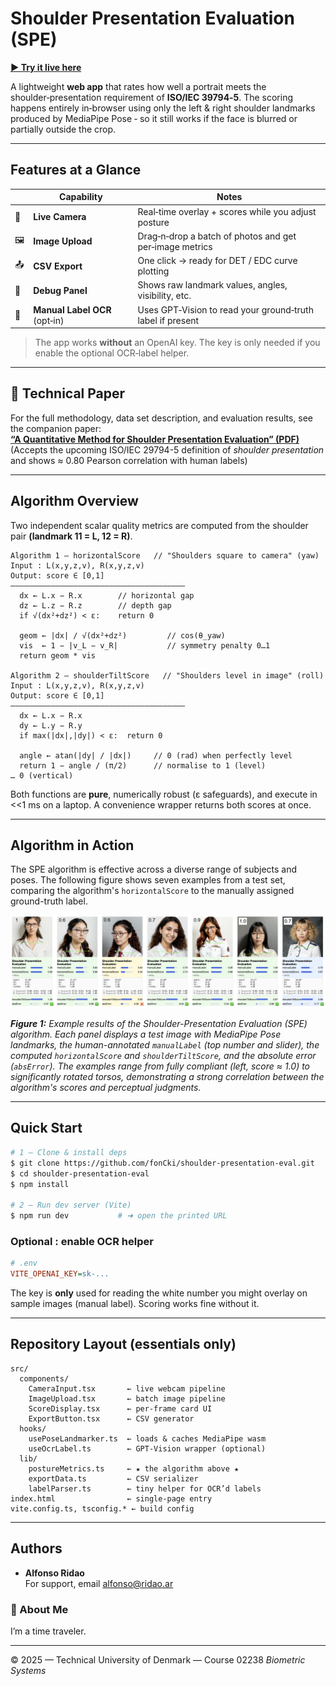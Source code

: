 # Shoulder Presentation Evaluation (SPE)

[**▶️ Try it live here**](https://shoulder-presentation-eval.ridao.ar)

A lightweight **web app** that rates how well a portrait meets the shoulder‑presentation requirement of **ISO/IEC 39794‑5**.  The scoring happens entirely in‑browser using only the left & right shoulder landmarks produced by MediaPipe Pose ‑ so it still works if the face is blurred or partially outside the crop.

---

## Features at a Glance

|     | Capability                    | Notes                                                      |
| --- | ----------------------------- | ---------------------------------------------------------- |
| 🎥  | **Live Camera**               | Real‑time overlay + scores while you adjust posture        |
| 🖼️ | **Image Upload**              | Drag‑n‑drop a batch of photos and get per‑image metrics    |
| 📤  | **CSV Export**                | One click → ready for DET / EDC curve plotting             |
| 🔬  | **Debug Panel**               | Shows raw landmark values, angles, visibility, etc.        |
| 🧾  | **Manual Label OCR** (opt‑in) | Uses GPT‑Vision to read your ground‑truth label if present |

> The app works **without** an OpenAI key.  The key is only needed if you enable the optional OCR‐label helper.

---

## 📄 Technical Paper

For the full methodology, data set description, and evaluation results, see the companion
paper:  
[**“A Quantitative Method for Shoulder Presentation Evaluation” (PDF)**](supplementary-material/02238_s243942_spe.pdf)  
(Accepts the upcoming ISO/IEC 29794-5 definition of *shoulder presentation* and shows
≈ 0.80 Pearson correlation with human labels)

---

## Algorithm Overview

Two independent scalar quality metrics are computed from the shoulder pair **(landmark 11 = L, 12 = R)**.

```text
Algorithm 1 – horizontalScore   // "Shoulders square to camera" (yaw)
Input : L(x,y,z,v), R(x,y,z,v)
Output: score ∈ [0,1]
———————————————————————————————————————
  dx ← L.x − R.x        // horizontal gap
  dz ← L.z − R.z        // depth gap
  if √(dx²+dz²) < ε:    return 0

  geom ← |dx| / √(dx²+dz²)         // cos(θ_yaw)
  vis  ← 1 − |v_L − v_R|           // symmetry penalty 0…1
  return geom * vis

Algorithm 2 – shoulderTiltScore   // "Shoulders level in image" (roll)
Input : L(x,y,z,v), R(x,y,z,v)
Output: score ∈ [0,1]
———————————————————————————————————————
  dx ← L.x − R.x
  dy ← L.y − R.y
  if max(|dx|,|dy|) < ε:  return 0

  angle ← atan(|dy| / |dx|)     // 0 (rad) when perfectly level
  return 1 − angle / (π/2)      // normalise to 1 (level) … 0 (vertical)
```

Both functions are **pure**, numerically robust (ε safeguards), and execute in <<1 ms on a laptop.  A convenience wrapper returns both scores at once.

---

## Algorithm in Action

The SPE algorithm is effective across a diverse range of subjects and poses. The following figure shows seven examples from a test set, comparing the algorithm's `horizontalScore` to the manually assigned ground-truth label.

![Example results of the Shoulder-Presentation Evaluation (SPE) algorithm.](https://raw.githubusercontent.com/fonCki/shoulder-presentation-eval/refs/heads/main/supplementary-material/docs/Figure_1.png)

*__Figure 1:__ Example results of the Shoulder-Presentation Evaluation (SPE) algorithm. Each panel displays a test image with MediaPipe Pose landmarks, the human-annotated `manualLabel` (top number and slider), the computed `horizontalScore` and `shoulderTiltScore`, and the absolute error (`absError`). The examples range from fully compliant (left, score ≈ 1.0) to significantly rotated torsos, demonstrating a strong correlation between the algorithm's scores and perceptual judgments.*

---

## Quick Start

```bash
# 1 – Clone & install deps
$ git clone https://github.com/fonCki/shoulder-presentation‑eval.git
$ cd shoulder‑presentation‑eval
$ npm install

# 2 – Run dev server (Vite)
$ npm run dev           # ➜ open the printed URL
```

### Optional : enable OCR helper

```ini
# .env
VITE_OPENAI_KEY=sk‑...
```

The key is **only** used for reading the white number you might overlay on sample images (manual label).  Scoring works fine without it.

---

## Repository Layout (essentials only)

```
src/
  components/
    CameraInput.tsx       ← live webcam pipeline
    ImageUpload.tsx       ← batch image pipeline
    ScoreDisplay.tsx      ← per‑frame card UI
    ExportButton.tsx      ← CSV generator
  hooks/
    usePoseLandmarker.ts  ← loads & caches MediaPipe wasm
    useOcrLabel.ts        ← GPT‑Vision wrapper (optional)
  lib/
    postureMetrics.ts     ← ★ the algorithm above ★
    exportData.ts         ← CSV serializer
    labelParser.ts        ← tiny helper for OCR’d labels
index.html                ← single‑page entry
vite.config.ts, tsconfig.* ← build config
```

---

## Authors

- **Alfonso Ridao**\
  For support, email [alfonso@ridao.ar](mailto\:alfonso@ridao.ar)

### 🚀 About Me

I’m a time traveler.

---

© 2025 — Technical University of Denmark — Course 02238 *Biometric Systems*

